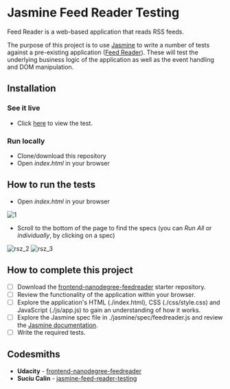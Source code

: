 # Jasmine Feed Reader Testing

Feed Reader is a web-based application that reads RSS feeds.

The purpose of this project is to use [Jasmine](http://jasmine.github.io/) to write a number of tests against a pre-existing application ([Feed Reader](https://github.com/udacity/frontend-nanodegree-feedreader)). These will test the underlying business logic of the application as well as the event handling and DOM manipulation.

## Installation

### See it live
- Click [here](https://suciucalin.github.io/jasmine-feed-reader-testing) to view the test.

### Run locally
- Clone/download this repository
- Open _index.html_ in your browser

## How to run the tests
- Open _index.html_ in your browser

![1](https://user-images.githubusercontent.com/27139870/33369664-f3d2e394-d4fd-11e7-947d-1932e1095bcd.PNG)

- Scroll to the bottom of the page to find the specs (you can _Run All_ or _individually_, by clicking on a spec)

![rsz_2](https://user-images.githubusercontent.com/27139870/33369673-fddeaf62-d4fd-11e7-9c00-2ee5c316a7eb.png) ![rsz_3](https://user-images.githubusercontent.com/27139870/33369674-fdfc97fc-d4fd-11e7-8f9c-67dc6bee37ab.png)


## How to complete this project
- [ ] Download the [frontend-nanodegree-feedreader](https://github.com/udacity/frontend-nanodegree-feedreader) starter repository.
- [ ] Review the functionality of the application within your browser.
- [ ] Explore the application's HTML (./index.html), CSS (./css/style.css) and JavaScript (./js/app.js) to gain an understanding of how it works.
- [ ] Explore the Jasmine spec file in ./jasmine/spec/feedreader.js and review the [Jasmine documentation](https://jasmine.github.io/).
- [ ] Write the required tests.

## Codesmiths

- **Udacity** - [frontend-nanodegree-feedreader](https://github.com/udacity/frontend-nanodegree-feedreader)
- **Suciu Calin** - [jasmine-feed-reader-testing](https://github.com/SuciuCalin/jasmine-feed-reader-testing)
